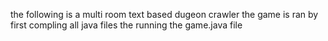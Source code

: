 the following is a multi room text based dugeon crawler
the game is ran by first compling all java files the running the game.java file
